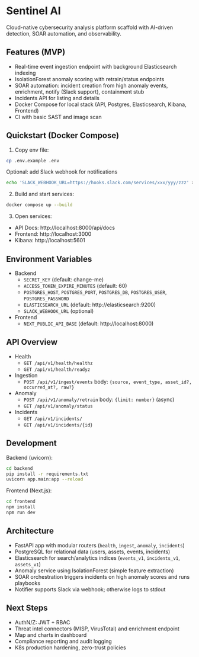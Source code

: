 # Sentinel AI

Cloud-native cybersecurity analysis platform scaffold with AI-driven detection, SOAR automation, and observability.

## Features (MVP)
- Real-time event ingestion endpoint with background Elasticsearch indexing
- IsolationForest anomaly scoring with retrain/status endpoints
- SOAR automation: incident creation from high anomaly events, enrichment, notify (Slack support), containment stub
- Incidents API for listing and details
- Docker Compose for local stack (API, Postgres, Elasticsearch, Kibana, Frontend)
- CI with basic SAST and image scan

## Quickstart (Docker Compose)

1. Copy env file:

```bash
cp .env.example .env
```

Optional: add Slack webhook for notifications

```bash
echo 'SLACK_WEBHOOK_URL=https://hooks.slack.com/services/xxx/yyy/zzz' >> .env
```

2. Build and start services:

```bash
docker compose up --build
```

3. Open services:
- API Docs: http://localhost:8000/api/docs
- Frontend: http://localhost:3000
- Kibana: http://localhost:5601

## Environment Variables
- Backend
  - `SECRET_KEY` (default: change-me)
  - `ACCESS_TOKEN_EXPIRE_MINUTES` (default: 60)
  - `POSTGRES_HOST`, `POSTGRES_PORT`, `POSTGRES_DB`, `POSTGRES_USER`, `POSTGRES_PASSWORD`
  - `ELASTICSEARCH_URL` (default: http://elasticsearch:9200)
  - `SLACK_WEBHOOK_URL` (optional)
- Frontend
  - `NEXT_PUBLIC_API_BASE` (default: http://localhost:8000)

## API Overview
- Health
  - `GET /api/v1/health/healthz`
  - `GET /api/v1/health/readyz`
- Ingestion
  - `POST /api/v1/ingest/events` body: `{source, event_type, asset_id?, occurred_at?, raw?}`
- Anomaly
  - `POST /api/v1/anomaly/retrain` body: `{limit: number}` (async)
  - `GET /api/v1/anomaly/status`
- Incidents
  - `GET /api/v1/incidents/`
  - `GET /api/v1/incidents/{id}`

## Development

Backend (uvicorn):
```bash
cd backend
pip install -r requirements.txt
uvicorn app.main:app --reload
```

Frontend (Next.js):
```bash
cd frontend
npm install
npm run dev
```

## Architecture
- FastAPI app with modular routers (`health`, `ingest`, `anomaly`, `incidents`)
- PostgreSQL for relational data (users, assets, events, incidents)
- Elasticsearch for search/analytics indices (`events_v1`, `incidents_v1`, `assets_v1`)
- Anomaly service using IsolationForest (simple feature extraction)
- SOAR orchestration triggers incidents on high anomaly scores and runs playbooks
- Notifier supports Slack via webhook; otherwise logs to stdout

## Next Steps
- AuthN/Z: JWT + RBAC
- Threat intel connectors (MISP, VirusTotal) and enrichment endpoint
- Map and charts in dashboard
- Compliance reporting and audit logging
- K8s production hardening, zero-trust policies
